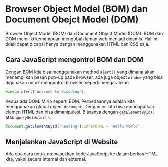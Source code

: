# Browser Object Model (BOM) dan Document Obejct Model (DOM)

Browser Object Model (BOM) dan Document Object Model (DOM). BOM dan DOM memiliki kemampuan mengubah laman web menjadi dinamis. Hal ini tidak dapat dicapai hanya dengan menggunakan HTML dan CSS saja.

## Cara JavaScript mengontrol BOM dan DOM

Dengan BOM ktia bisa menggunakan method `alert()` yang dimana akan menampilkan pesan pop-up pada browser, ada juga object `window` yang bisa digunakan untuk mengontrol browser, seperti mengarahkan

```javascript
window.alert('Welcome to Dicoding');
```

Kedua ada DOM. Mirip seperti BOM. Perbedaannya adalah kita menggunakan global object `document`. Dengan ini kita bisa mendapatkan elemen HTML dan bisa dimanipulasi. Biasanya dengan `getElementById()` atau `querySelector()`.

```javascript
document.getElementById('heading').innerHTML = 'Hello World';
```

## Menjalankan JavaScript di Website

Ada dua cara untuk memasukkan kode JavaScript ke dalam berkas HTML kita, yakni secara internal dan external.
